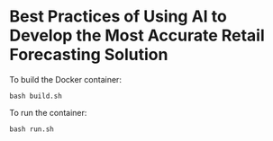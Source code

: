 # Best Practices of Using AI to Develop the Most Accurate Retail Forecasting Solution

To build the Docker container:

```
bash build.sh
```

To run the container:

```
bash run.sh
```
